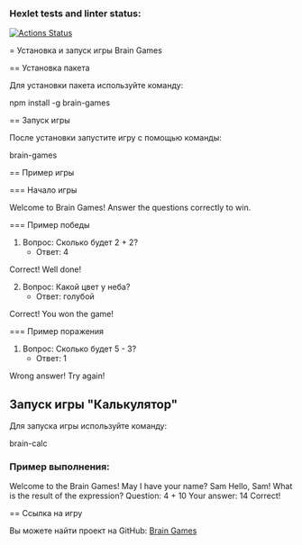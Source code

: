 ### Hexlet tests and linter status:
[![Actions Status](https://github.com/vadimkulishov/frontend-project-44/actions/workflows/hexlet-check.yml/badge.svg)](https://github.com/vadimkulishov/frontend-project-44/actions)


= Установка и запуск игры Brain Games

== Установка пакета

Для установки пакета используйте команду:


npm install -g brain-games

== Запуск игры

После установки запустите игру с помощью команды:


brain-games

== Пример игры

=== Начало игры


Welcome to Brain Games!
Answer the questions correctly to win.

=== Пример победы

1. Вопрос: Сколько будет 2 + 2?
   - Ответ: 4


Correct! Well done!

2. Вопрос: Какой цвет у неба?
   - Ответ: голубой


Correct! You won the game!

=== Пример поражения

1. Вопрос: Сколько будет 5 - 3?
   - Ответ: 1


Wrong answer! Try again!

## Запуск игры "Калькулятор"

Для запуска игры используйте команду:


brain-calc


### Пример выполнения:

Welcome to the Brain Games!
May I have your name? Sam
Hello, Sam!
What is the result of the expression?
Question: 4 + 10
Your answer: 14
Correct!


== Ссылка на игру

Вы можете найти проект на GitHub: [Brain Games](https://github.com/vadimkulishov/frontend-project-44)